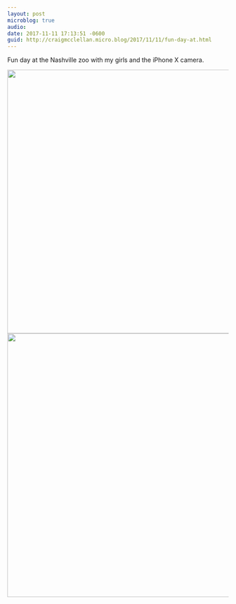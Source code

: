 ```yaml
---
layout: post
microblog: true
audio: 
date: 2017-11-11 17:13:51 -0600
guid: http://craigmcclellan.micro.blog/2017/11/11/fun-day-at.html
---
```

Fun day at the Nashville zoo with my girls and the iPhone X camera.

<img src="http://craigmcclellan.com/uploads/2017/d51aa74aa6.jpg" width="600" height="600" /><img src="http://craigmcclellan.com/uploads/2017/c7def0474b.jpg" width="599" height="600" />
